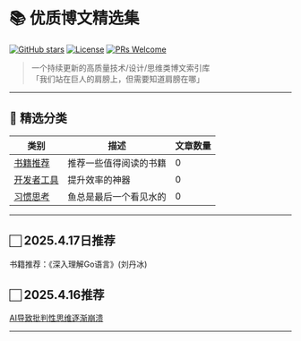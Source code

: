 # 📚 优质博文精选集

[![GitHub stars](https://img.shields.io/github/stars/Zhonghe-zhao/awesome-blogs?style=social)](https://github.com/Zhonghe-zhao/awesome-blogs)
[![License](https://img.shields.io/badge/license-MIT-blue.svg)](LICENSE)
[![PRs Welcome](https://img.shields.io/badge/PRs-welcome-brightgreen.svg)](CONTRIBUTING.md)

> 一个持续更新的高质量技术/设计/思维类博文索引库  
> 「我们站在巨人的肩膀上，但需要知道肩膀在哪」

---

## 🌟 精选分类

| 类别                | 描述                          | 文章数量 |
|---------------------|-------------------------------|---------|
| [书籍推荐](/blogs/books) | 推荐一些值得阅读的书籍          | 0       |
| [开发者工具](/blogs/tools)     | 提升效率的神器                | 0       |
| [习惯思考](/blogs/thinking)    | 鱼总是最后一个看见水的              | 0       |

---

## 🏻 2025.4.17日推荐  <!-- auto-update-date -->

书籍推荐：《深入理解Go语言》(刘丹冰)

## 🏻 2025.4.16推荐  <!-- auto-update-date -->

[AI导致批判性思维逐渐崩溃](https://www.dutchosintguy.com/post/the-slow-collapse-of-critical-thinking-in-osint-due-to-ai)

---
